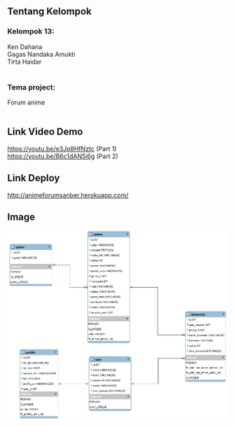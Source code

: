## Tentang Kelompok
<h3>Kelompok 13:</h3>
Ken Dahana <br>
Gagas Nandaka Amukti <br>
Tirta Haidar
<br>
<br>
<h3>Tema project:</h3>
Forum anime<br><br>


## Link Video Demo
https://youtu.be/e3Jp8HfNztc (Part 1)<br>
https://youtu.be/B6c1dAN5i6g (Part 2)


## Link Deploy
http://animeforumsanber.herokuapp.com/

## Image
<img src="WhatsApp Image 2021-08-09 at 19.15.50.jpeg" alt="Italian Trulli">
